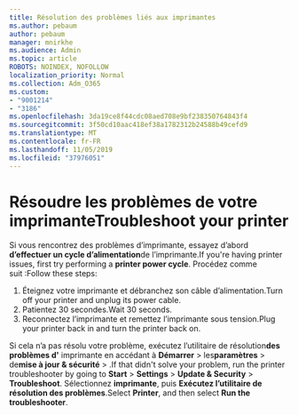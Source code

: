 ```yaml
---
title: Résolution des problèmes liés aux imprimantes
ms.author: pebaum
author: pebaum
manager: mnirkhe
ms.audience: Admin
ms.topic: article
ROBOTS: NOINDEX, NOFOLLOW
localization_priority: Normal
ms.collection: Adm_O365
ms.custom:
- "9001214"
- "3186"
ms.openlocfilehash: 3da19ce8f44cdc08aed708e9bf238350764843f4
ms.sourcegitcommit: 3f50cd10aac418ef38a1782312b24588b49cefd9
ms.translationtype: MT
ms.contentlocale: fr-FR
ms.lasthandoff: 11/05/2019
ms.locfileid: "37976051"
---
```

# <a name="troubleshoot-your-printer"></a><span data-ttu-id="490d9-102">Résoudre les problèmes de votre imprimante</span><span class="sxs-lookup"><span data-stu-id="490d9-102">Troubleshoot your printer</span></span>

<span data-ttu-id="490d9-103">Si vous rencontrez des problèmes d’imprimante, essayez d’abord **d’effectuer un cycle d’alimentation**de l’imprimante.</span><span class="sxs-lookup"><span data-stu-id="490d9-103">If you're having printer issues, first try performing a **printer power cycle**.</span></span> <span data-ttu-id="490d9-104">Procédez comme suit :</span><span class="sxs-lookup"><span data-stu-id="490d9-104">Follow these steps:</span></span>

1. <span data-ttu-id="490d9-105">Éteignez votre imprimante et débranchez son câble d’alimentation.</span><span class="sxs-lookup"><span data-stu-id="490d9-105">Turn off your printer and unplug its power cable.</span></span>
2. <span data-ttu-id="490d9-106">Patientez 30 secondes.</span><span class="sxs-lookup"><span data-stu-id="490d9-106">Wait 30 seconds.</span></span>
3. <span data-ttu-id="490d9-107">Reconnectez l’imprimante et remettez l’imprimante sous tension.</span><span class="sxs-lookup"><span data-stu-id="490d9-107">Plug your printer back in and turn the printer back on.</span></span>

<span data-ttu-id="490d9-108">Si cela n’a pas résolu votre problème, exécutez l’utilitaire de résolution**des problèmes d'** imprimante en accédant à **Démarrer** > les**paramètres** > de**mise à jour & sécurité** > .</span><span class="sxs-lookup"><span data-stu-id="490d9-108">If that didn't solve your problem, run the printer troubleshooter by going to **Start** > **Settings** > **Update & Security** > **Troubleshoot**.</span></span> <span data-ttu-id="490d9-109">Sélectionnez **imprimante**, puis **Exécutez l’utilitaire de résolution des problèmes**.</span><span class="sxs-lookup"><span data-stu-id="490d9-109">Select **Printer**, and then select **Run the troubleshooter**.</span></span>